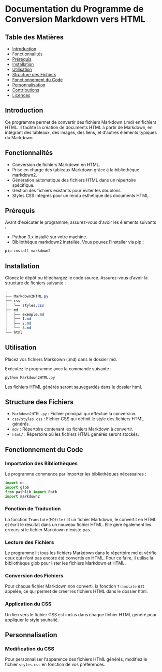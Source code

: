 # Documentation du Programme de Conversion Markdown vers HTML

## Table des Matières

- [Introduction](#introduction)
- [Fonctionnalités](#fonctionnalites)
- [Prérequis](#prerequis)
- [Installation](#installation)
- [Utilisation](#utilisation)
- [Structure des Fichiers](#structure-des-fichiers)
- [Fonctionnement du Code](#fonctionnement-du-code)
- [Personnalisation](#personnalisation)
- [Contributions](#contributions)
- [Licences](#licences)

## Introduction

Ce programme permet de convertir des fichiers Markdown (.md) en fichiers HTML. Il facilite la création de documents HTML à partir de Markdown, en intégrant des tableaux, des images, des liens, et d'autres éléments typiques du Markdown.

## Fonctionnalités

- Conversion de fichiers Markdown en HTML.
- Prise en charge des tableaux Markdown grâce à la bibliothèque markdown2.
- Génération automatique des fichiers HTML dans un répertoire spécifique.
- Gestion des fichiers existants pour éviter les doublons.
- Styles CSS intégrés pour un rendu esthétique des documents HTML.

## Prérequis

Avant d'exécuter le programme, assurez-vous d'avoir les éléments suivants :

- Python 3.x installé sur votre machine.
- Bibliothèque markdown2 installée. Vous pouvez l'installer via pip :

```bash
pip install markdown2
```

## Installation

Clonez le dépôt ou téléchargez le code source. Assurez-vous d'avoir la structure de fichiers suivante :

```css
.
├── Markdown2HTML.py
├── css
│   └── styles.css
├── md
│   ├── exemple.md
│   ├── 1.md
│   ├── 2.md
│   └── 3.md
└── html
```


## Utilisation

Placez vos fichiers Markdown (.md) dans le dossier md.

Exécutez le programme avec la commande suivante :

```bash
python Markdown2HTML.py
```

Les fichiers HTML générés seront sauvegardés dans le dossier html.


## Structure des Fichiers

* `Markdown2HTML.py` : Fichier principal qui effectue la conversion.
* `css/styles.css` : Fichier CSS qui définit le style des fichiers HTML générés.
* `md/` : Répertoire contenant les fichiers Markdown à convertir.
* `html/` : Répertoire où les fichiers HTML générés seront stockés.

## Fonctionnement du Code

### Importation des Bibliothèques

Le programme commence par importer les bibliothèques nécessaires :

```python
import os
import glob
from pathlib import Path
import markdown2
```

### Fonction de Traduction

La fonction `Translate(MDfile)` lit un fichier Markdown, le convertit en HTML et écrit le résultat dans un nouveau fichier HTML. Elle gère également les erreurs si le fichier Markdown n'existe pas.

### Lecture des Fichiers

Le programme lit tous les fichiers Markdown dans le répertoire md et vérifie ceux qui n'ont pas encore été convertis en HTML. Pour ce faire, il utilise la bibliothèque glob pour lister les fichiers Markdown et HTML.

### Conversion des Fichiers

Pour chaque fichier Markdown non converti, la fonction `Translate` est appelée, ce qui permet de créer les fichiers HTML dans le dossier html.

### Application du CSS

Un lien vers le fichier CSS est inclus dans chaque fichier HTML généré pour appliquer le style souhaité.

## Personnalisation

### Modification du CSS

Pour personnaliser l'apparence des fichiers HTML générés, modifiez le fichier `styles.css` en fonction de vos préférences.
